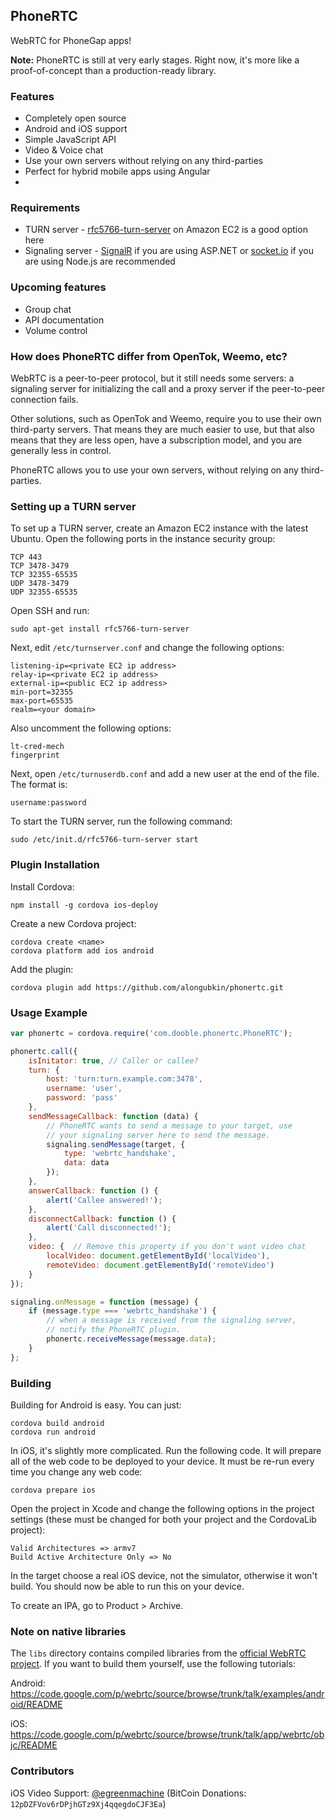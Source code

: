 ## PhoneRTC

WebRTC for PhoneGap apps!

**Note:** PhoneRTC is still at very early stages. Right now, it's more like a proof-of-concept than a production-ready library. 

### Features

* Completely open source
* Android and iOS support
* Simple JavaScript API
* Video & Voice chat
* Use your own servers without relying on any third-parties
* Perfect for hybrid mobile apps using Angular
* 
### Requirements

* TURN server - [rfc5766-turn-server](https://code.google.com/p/rfc5766-turn-server/) on Amazon EC2 is a good option here
* Signaling server - [SignalR](http://signalr.net/) if you are using ASP.NET or [socket.io](http://socket.io/) if you are using Node.js are recommended

### Upcoming features

* Group chat
* API documentation
* Volume control

### How does PhoneRTC differ from OpenTok, Weemo, etc?

WebRTC is a peer-to-peer protocol, but it still needs some servers: a signaling server for initializing the call and a proxy server if the peer-to-peer connection fails.

Other solutions, such as OpenTok and Weemo, require you to use their own third-party servers. That means they are much easier to use, but that also means that they are less open, have a subscription model, and you are generally less in control.

PhoneRTC allows you to use your own servers, without relying on any third-parties.

### Setting up a TURN server

To set up a TURN server, create an Amazon EC2 instance with the latest Ubuntu. Open the following ports in the instance security group:

    TCP 443
    TCP 3478-3479
    TCP 32355-65535
    UDP 3478-3479
    UDP 32355-65535

Open SSH and run:

    sudo apt-get install rfc5766-turn-server
    
Next, edit `/etc/turnserver.conf` and change the following options:

    listening-ip=<private EC2 ip address>
    relay-ip=<private EC2 ip address>
    external-ip=<public EC2 ip address>
    min-port=32355 
    max-port=65535
    realm=<your domain>
    
Also uncomment the following options:

    lt-cred-mech
    fingerprint 

Next, open `/etc/turnuserdb.conf` and add a new user at the end of the file. The format is: 

    username:password

To start the TURN server, run the following command:

    sudo /etc/init.d/rfc5766-turn-server start

### Plugin Installation

Install Cordova:

    npm install -g cordova ios-deploy
    
Create a new Cordova project:

    cordova create <name>
    cordova platform add ios android

Add the plugin:

    cordova plugin add https://github.com/alongubkin/phonertc.git
    
### Usage Example 
```javascript
var phonertc = cordova.require('com.dooble.phonertc.PhoneRTC');

phonertc.call({ 
    isInitator: true, // Caller or callee?
    turn: {
        host: 'turn:turn.example.com:3478',
        username: 'user',
        password: 'pass'
    },
    sendMessageCallback: function (data) {
        // PhoneRTC wants to send a message to your target, use
        // your signaling server here to send the message.
        signaling.sendMessage(target, { 
            type: 'webrtc_handshake',
            data: data
        });
    },
    answerCallback: function () {
        alert('Callee answered!');
    },
    disconnectCallback: function () {
        alert('Call disconnected!');
    },
    video: {  // Remove this property if you don't want video chat
    	localVideo: document.getElementById('localVideo'),
        remoteVideo: document.getElementById('remoteVideo')
    }
});

signaling.onMessage = function (message) {
    if (message.type === 'webrtc_handshake') {
        // when a message is received from the signaling server, 
        // notify the PhoneRTC plugin.
        phonertc.receiveMessage(message.data);
    }
};
```

### Building

Building for Android is easy. You can just:

    cordova build android
    cordova run android

In iOS, it's slightly more complicated. Run the following code. It will prepare all of the web code to be deployed to your device. It must be re-run every time you change any web code:

    cordova prepare ios
    
Open the project in Xcode and change the following options in the project settings (these must be changed for both your project and the CordovaLib project):

    Valid Architectures => armv7
    Build Active Architecture Only => No

In the target choose a real iOS device, not the simulator, otherwise it won't build. You should now be able to run this on your device.

To create an IPA, go to Product > Archive.

### Note on native libraries

The `libs` directory contains compiled libraries from the [official WebRTC project](https://code.google.com/p/webrtc/). If you want to build them yourself, use the following tutorials:

Android: https://code.google.com/p/webrtc/source/browse/trunk/talk/examples/android/README

iOS: https://code.google.com/p/webrtc/source/browse/trunk/talk/app/webrtc/objc/README

### Contributors

iOS Video Support: [@egreenmachine](https://github.com/egreenmachine) (BitCoin Donations: ```12pDZFVov6rDPjhGTz9Xj4qqegdoCJF3Ea```)
